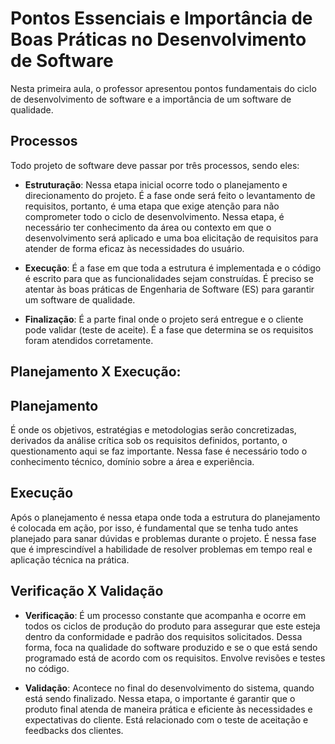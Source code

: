 # Pontos Essenciais e Importância de Boas Práticas no Desenvolvimento de Software

Nesta primeira aula, o professor apresentou pontos fundamentais do ciclo de desenvolvimento de software e a importância de um software de qualidade.

## Processos
Todo projeto de software deve passar por três processos, sendo eles:

- **Estruturação**: Nessa etapa inicial ocorre todo o planejamento e direcionamento do projeto. É a fase onde será feito o levantamento de requisitos, portanto, é uma etapa que exige atenção para não comprometer todo o ciclo de desenvolvimento. Nessa etapa, é necessário ter conhecimento da área ou contexto em que o desenvolvimento será aplicado e uma boa elicitação de requisitos para atender de forma eficaz às necessidades do usuário.

- **Execução**: É a fase em que toda a estrutura é implementada e o código é escrito para que as funcionalidades sejam construídas. É preciso se atentar às boas práticas de Engenharia de Software (ES) para garantir um software de qualidade.

- **Finalização**: É a parte final onde o projeto será entregue e o cliente pode validar (teste de aceite). É a fase que determina se os requisitos foram atendidos corretamente.

## Planejamento X Execução:

## **Planejamento**
É onde os objetivos, estratégias e metodologias serão concretizadas, derivados da análise crítica sob os requisitos definidos, portanto, o questionamento aqui se faz importante. Nessa fase é necessário todo o conhecimento técnico, domínio sobre a área e experiência.

## **Execução**
Após o planejamento é nessa etapa onde toda a estrutura do planejamento é colocada em ação, por isso, é fundamental que se tenha tudo antes planejado para sanar dúvidas e problemas durante o projeto. É nessa fase que é imprescindível a habilidade de resolver problemas em tempo real e aplicação técnica na prática.

## Verificação X Validação

- **Verificação**: É um processo constante que acompanha e ocorre em todos os ciclos de produção do produto para assegurar que este esteja dentro da conformidade e padrão dos requisitos solicitados. Dessa forma, foca na qualidade do software produzido e se o que está sendo programado está de acordo com os requisitos. Envolve revisões e testes no código.

- **Validação**: Acontece no final do desenvolvimento do sistema, quando está sendo finalizado. Nessa etapa, o importante é garantir que o produto final atenda de maneira prática e eficiente às necessidades e expectativas do cliente. Está relacionado com o teste de aceitação e feedbacks dos clientes.
